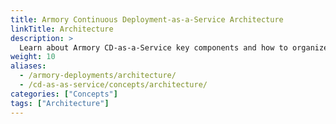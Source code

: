 ```yaml
---
title: Armory Continuous Deployment-as-a-Service Architecture
linkTitle: Architecture
description: >
  Learn about Armory CD-as-a-Service key components and how to organize your CD-as-a-Service workspace to orchestrate deployments by multiple project teams.
weight: 10
aliases:
  - /armory-deployments/architecture/
  - /cd-as-as-service/concepts/architecture/
categories: ["Concepts"]
tags: ["Architecture"]
---
```


